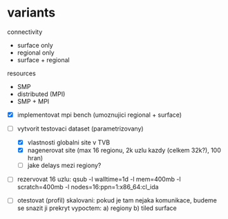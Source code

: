# variants

connectivity
* surface only
* regional only
* surface + regional

resources
* SMP
* distributed (MPI)
* SMP + MPI

* [x] implementovat mpi bench (umoznujici regional + surface)
* [ ] vytvorit testovaci dataset (parametrizovany)
  * [x] vlastnosti globalni site v TVB
  * [x] nagenerovat site (max 16 regionu, 2k uzlu kazdy (celkem 32k?), 100 hran)
  * [ ] jake delays mezi regiony?
* [ ] rezervovat 16 uzlu: qsub -l walltime=1d -l mem=400mb -l scratch=400mb -l nodes=16:ppn=1:x86_64:cl_ida
* [ ] otestovat (profil) skalovani: pokud je tam nejaka komunikace, budeme se snazit ji prekryt vypoctem: a) regiony b) tiled surface

